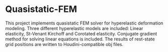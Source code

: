 # Quasistatic-FEM
This project implements quasistatic FEM solver for hyperelastic deformation modeling.
Three different hyperelastic models are included: Linear elasticity, St-Venant Kirchoff and Corotated elasticity.
Conjugate gradient method for solving linear equations is included.
The results of rest-state grid positions are written to Houdini-compatible obj files.
